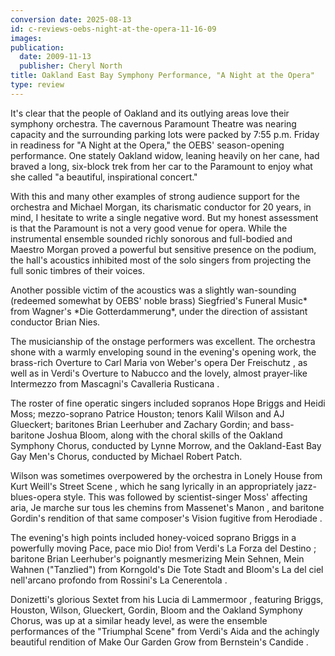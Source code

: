 ```yaml
---
conversion date: 2025-08-13
id: c-reviews-oebs-night-at-the-opera-11-16-09
images:
publication:
  date: 2009-11-13
  publisher: Cheryl North
title: Oakland East Bay Symphony Performance, "A Night at the Opera"
type: review
---
```


It's clear that the people of Oakland and its outlying areas love their symphony orchestra. The cavernous Paramount Theatre was nearing capacity and the surrounding parking lots were packed by 7:55 p.m. Friday in readiness for "A Night at the Opera," the OEBS' season-opening performance. One stately Oakland widow, leaning heavily on her cane, had braved a long, six-block trek from her car to the Paramount to enjoy what she called "a beautiful, inspirational concert."

With this and many other examples of strong audience support for the orchestra and Michael Morgan, its charismatic conductor for 20 years, in mind, I hesitate to write a single negative word. But my honest assessment is that the Paramount is not a very good venue for opera. While the instrumental ensemble sounded richly sonorous and full-bodied and Maestro Morgan proved a powerful but sensitive presence on the podium, the hall's acoustics inhibited most of the solo singers from projecting the full sonic timbres of their voices.

Another possible victim of the acoustics was a slightly wan-sounding (redeemed somewhat by OEBS' noble brass) Siegfried's Funeral Music* from Wagner's *Die Gotterdammerung\*, under the direction of assistant conductor Brian Nies.

The musicianship of the onstage performers was excellent. The orchestra shone with a warmly enveloping sound in the evening's opening work, the brass-rich Overture to Carl Maria von Weber's opera  Der Freischutz , as well as in Verdi's Overture to  Nabucco  and the lovely, almost prayer-like  Intermezzo  from Mascagni's  Cavalleria Rusticana .

The roster of fine operatic singers included sopranos Hope Briggs and Heidi Moss; mezzo-soprano Patrice Houston; tenors Kalil Wilson and AJ Glueckert; baritones Brian Leerhuber and Zachary Gordin; and bass-baritone Joshua Bloom, along with the choral skills of the Oakland Symphony Chorus, conducted by Lynne Morrow, and the Oakland-East Bay Gay Men's Chorus, conducted by Michael Robert Patch.

Wilson was sometimes overpowered by the orchestra in  Lonely House  from Kurt Weill's  Street Scene , which he sang lyrically in an appropriately jazz-blues-opera style. This was followed by scientist-singer Moss' affecting aria,  Je marche sur tous les chemins  from Massenet's  Manon , and baritone Gordin's rendition of that same composer's  Vision fugitive  from  Herodiade .

The evening's high points included honey-voiced soprano Briggs in a powerfully moving  Pace, pace mio Dio!  from Verdi's  La Forza del Destino ; baritone Brian Leerhuber's poignantly mesmerizing  Mein Sehnen, Mein Wahnen  ("Tanzlied") from Korngold's  Die Tote Stadt  and Bloom's  La del ciel nell'arcano profondo  from Rossini's  La Cenerentola .

Donizetti's glorious Sextet from his  Lucia di Lammermoor , featuring Briggs, Houston, Wilson, Glueckert, Gordin, Bloom and the Oakland Symphony Chorus, was up at a similar heady level, as were the ensemble performances of the "Triumphal Scene" from Verdi's  Aida  and the achingly beautiful rendition of  Make Our Garden Grow  from Bernstein's  Candide .


